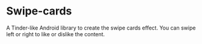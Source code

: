 # Swipe-cards
A Tinder-like Android library to create the swipe cards effect. You can swipe left or right to like or dislike the content.
